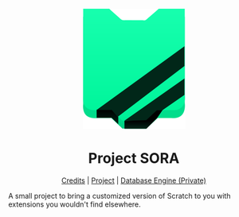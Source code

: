 <div align="center">

![](https://github.com/GitbyteMaster/SORA/blob/main/assets/logo.svg)

# Project SORA

[Credits](https://github.com/GitbyteMaster/SORA/blob/main/notes/Credits.md) | [Project](https://scratch.mit.edu/projects/875134025/) | [Database Engine (Private)](https://github.com/GitbyteMaster/SORA-database)

</div>

A small project to bring a customized version of Scratch to you with extensions you wouldn't find elsewhere.
